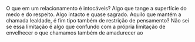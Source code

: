 
O que em um relacionamento é intocáveis? Algo que tange a superfície do medo e do respeito. Algo intacto e quase sagrado. Aquilo que mantém a chamada lealdade, é fim tipo também de restrição de pensamento?  Não sei se essa limitação é algo que confundo com a própria limitação de envelhecer o que chamamos também de amadurecer ao 
